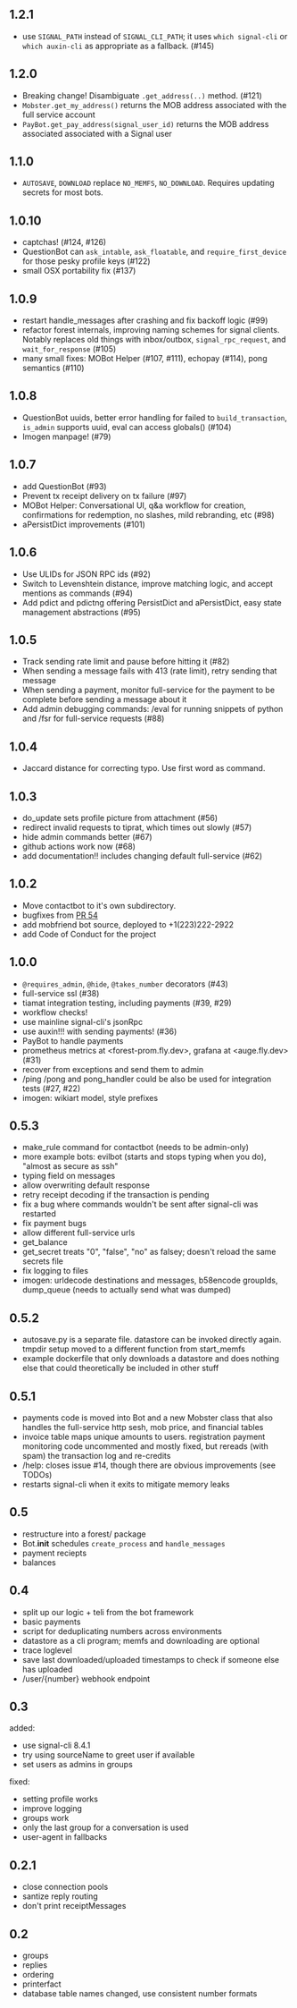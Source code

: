 ## 1.2.1

- use `SIGNAL_PATH` instead of `SIGNAL_CLI_PATH`; it uses `which signal-cli` or `which auxin-cli` as appropriate as a fallback. (#145)

## 1.2.0

- Breaking change! Disambiguate `.get_address(..)` method. (#121)
- `Mobster.get_my_address()` returns the MOB address associated with the full service account
- `PayBot.get_pay_address(signal_user_id)` returns the MOB address associated associated with a Signal user

## 1.1.0

- `AUTOSAVE`, `DOWNLOAD` replace `NO_MEMFS`, `NO_DOWNLOAD`. Requires updating secrets for most bots.

## 1.0.10

- captchas! (#124, #126)
- QuestionBot can `ask_intable`, `ask_floatable`, and `require_first_device` for those pesky profile keys (#122)
- small OSX portability fix (#137)

## 1.0.9

- restart handle_messages after crashing and fix backoff logic (#99)
- refactor forest internals, improving naming schemes for signal clients. Notably replaces old things with inbox/outbox, `signal_rpc_request`, and `wait_for_response` (#105)
- many small fixes: MOBot Helper (#107, #111), echopay (#114), pong semantics (#110)

## 1.0.8

- QuestionBot uuids, better error handling for failed to `build_transaction`, `is_admin` supports uuid, eval can access globals() (#104)
- Imogen manpage! (#79)


## 1.0.7

- add QuestionBot (#93)
- Prevent tx receipt delivery on tx failure (#97)
- MOBot Helper: Conversational UI, q&a workflow for creation, confirmations for redemption, no slashes, mild rebranding, etc (#98)
- aPersistDict improvements (#101)

## 1.0.6

- Use ULIDs for JSON RPC ids (#92)
- Switch to Levenshtein distance, improve matching logic, and accept mentions as commands (#94)
- Add pdict and pdictng offering PersistDict and aPersistDict, easy state management abstractions (#95)

## 1.0.5

- Track sending rate limit and pause before hitting it (#82)
- When sending a message fails with 413 (rate limit), retry sending that message
- When sending a payment, monitor full-service for the payment to be complete before sending a message about it
- Add admin debugging commands: /eval for running snippets of python and /fsr for full-service requests  (#88)

## 1.0.4

- Jaccard distance for correcting typo. Use first word as command.

## 1.0.3

- do_update sets profile picture from attachment (#56)
- redirect invalid requests to tiprat, which times out slowly (#57)
- hide admin commands better (#67)
- github actions work now (#68)
- add documentation!! includes changing default full-service (#62)

## 1.0.2

- Move contactbot to it's own subdirectory.
- bugfixes from [PR 54](https://github.com/mobilecoinofficial/forest/pull/54/files)
- add mobfriend bot source, deployed to +1(223)222-2922
- add Code of Conduct for the project

## 1.0.0

- `@requires_admin`, `@hide`, `@takes_number` decorators (#43)
- full-service ssl (#38)
- tiamat integration testing, including payments (#39, #29)
- workflow checks!
- use mainline signal-cli's jsonRpc
- use auxin!!! with sending payments! (#36)
- PayBot to handle payments
- prometheus metrics at <forest-prom.fly.dev>, grafana at <auge.fly.dev>  (#31)
- recover from exceptions and send them to admin
- /ping /pong and pong_handler could be also be used for integration tests (#27, #22)
- imogen: wikiart model, style prefixes

## 0.5.3

- make_rule command for contactbot (needs to be admin-only)
- more example bots: evilbot (starts and stops typing when you do), "almost as secure as ssh"
- typing field on messages
- allow overwriting default response
- retry receipt decoding if the transaction is pending
- fix a bug where commands wouldn't be sent after signal-cli was restarted
- fix payment bugs
- allow different full-service urls
- get_balance
- get_secret treats "0", "false", "no" as falsey; doesn't reload the same secrets file
- fix logging to files
- imogen: urldecode destinations and messages, b58encode groupIds, dump_queue (needs to actually send what was dumped)

## 0.5.2

- autosave.py is a separate file. datastore can be invoked directly again. tmpdir setup moved to a different function from start_memfs
- example dockerfile that only downloads a datastore and does nothing else that could theoretically be included in other stuff

## 0.5.1

- payments code is moved into Bot and a new Mobster class that also handles the full-service http sesh, mob price, and financial tables
- invoice table maps unique amounts to users. registration payment monitoring code uncommented and mostly fixed, but rereads (with spam) the transaction log and re-credits
- /help: closes issue #14, though there are obvious improvements (see TODOs)
- restarts signal-cli when it exits to mitigate memory leaks


## 0.5

- restructure into a forest/ package
- Bot.__init__ schedules `create_process` and `handle_messages`
- payment reciepts
- balances

## 0.4

- split up our logic + teli from the bot framework
- basic payments
- script for deduplicating numbers across environments
- datastore as a cli program; memfs and downloading are optional
- trace loglevel
- save last downloaded/uploaded timestamps to check if someone else has uploaded
- /user/{number} webhook endpoint

## 0.3

added:
- use signal-cli 8.4.1
- try using sourceName to greet user if available
- set users as admins in groups

fixed:
- setting profile works
- improve logging
- groups work
- only the last group for a conversation is used
- user-agent in fallbacks

## 0.2.1
- close connection pools
- santize reply routing
- don't print receiptMessages

## 0.2

- groups
- replies
- ordering
- printerfact
- database table names changed, use consistent number formats
